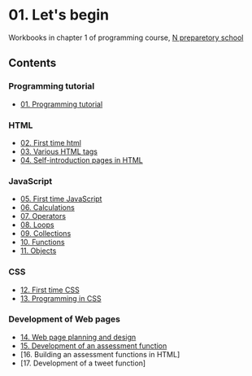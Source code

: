 # 01. Let's begin

Workbooks in chapter 1 of programming course, [N preparetory school](https://www.nnn.ed.nico/)

## Contents

### Programming tutorial

- [01. Programming tutorial](https://github.com/ababa893/nnn_workbook/blob/master/01/01_programming_tutorial.md)

### HTML

- [02. First time html](https://github.com/ababa893/nnn_workbook/blob/master/01/02_first_time_html.md)
- [03. Various HTML tags](https://github.com/ababa893/nnn_workbook/blob/master/01/03_various_html_tags.md)
- [04. Self-introduction pages in HTML](https://github.com/ababa893/nnn_workbook/blob/master/01/04_self-introduction_pages_in_html.md)

### JavaScript

- [05. First time JavaScript](https://github.com/ababa893/nnn_workbook/blob/master/01/05_first_time_javascript.md)
- [06. Calculations](https://github.com/ababa893/nnn_workbook/blob/master/01/06_calculations.md)
- [07. Operators](https://github.com/ababa893/nnn_workbook/blob/master/01/07_operators.md)
- [08. Loops](https://github.com/ababa893/nnn_workbook/blob/master/01/08_loops.md)
- [09. Collections](https://github.com/ababa893/nnn_workbook/blob/master/01/09_collections.md)
- [10. Functions](https://github.com/ababa893/nnn_workbook/blob/master/01/10_functions.md)
- [11. Objects](https://github.com/ababa893/nnn_workbook/blob/master/01/11_objects.md)
 

### CSS

- [12. First time CSS](https://github.com/ababa893/nnn_workbook/blob/master/01/12_first_time_css.md)
- [13. Programming in CSS](https://github.com/ababa893/nnn_workbook/blob/master/01/13_programming_in_css.md)

### Development of Web pages

- [14. Web page planning and design](https://github.com/ababa893/nnn_workbook/blob/master/01/14_web_page_planning_and_design.md)
- [15. Development of an assessment function](https://github.com/ababa893/nnn_workbook/blob/master/01/15_development_of_an_assessment_function.md)
- [16. Building an assessment functions in HTML]
- [17. Development of a tweet function]


